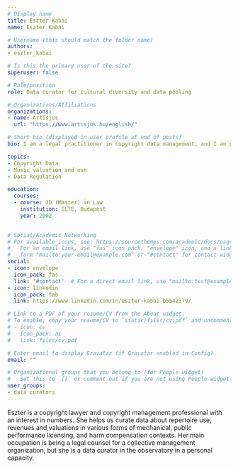 ```yaml
---
# Display name
title: Eszter Kabai
name: Eszter Kabai

# Username (this should match the folder name)
authors:
- eszter_kabai

# Is this the primary user of the site?
superuser: false

# Role/position
role: Data curator for cultural diversity and data pooling

# Organizations/Affiliations
organizations:
- name: Artisjus
  url: "https://www.artisjus.hu/english/"

# Short bio (displayed in user profile at end of posts)
bio: I am a legal practitioner in copyright data management, and I am particularly interested in connecting proprietary and protected data with external open data..

topics:
- Copyright Data
- Music valuation and use
- Data Regulation

education:
  courses:
  - course: JD (Master) in Law
    institution: ELTE, Budapest
    year: 2002
    

# Social/Academic Networking
# For available icons, see: https://sourcethemes.com/academic/docs/page-builder/#icons
#   For an email link, use "fas" icon pack, "envelope" icon, and a link in the
#   form "mailto:your-email@example.com" or "#contact" for contact widget.
social:
- icon: envelope
  icon_pack: fas
  link: '#contact'  # For a direct email link, use "mailto:test@example.org".
- icon: linkedin
  icon_pack: fab
  link: https://www.linkedin.com/in/eszter-kabai-b5542379/

# Link to a PDF of your resume/CV from the About widget.
# To enable, copy your resume/CV to `static/files/cv.pdf` and uncomment the lines below.
# - icon: cv
#   icon_pack: ai
#   link: files/cv.pdf

# Enter email to display Gravatar (if Gravatar enabled in Config)
email: ""

# Organizational groups that you belong to (for People widget)
#   Set this to `[]` or comment out if you are not using People widget.
user_groups:
- data curators
---
```


Eszter is a copyright lawyer and copyright management professional with an interest in numbers.  She helps us curate data about repertoire use, revenues and valuations in various forms of mechanical, public performance licensing, and harm compensation contexts. Her main occupation is being a legal counsel for a collective management organization, but she is a data curator in the observatory in a personal capacity. 
